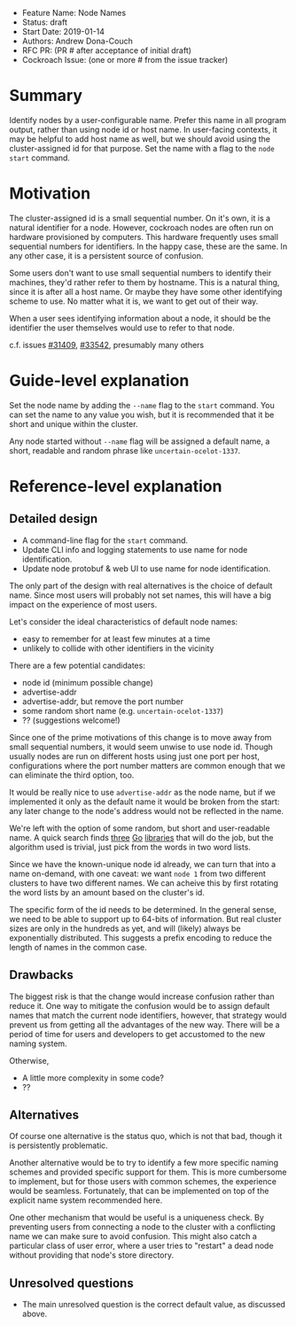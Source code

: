 - Feature Name: Node Names
- Status: draft
- Start Date: 2019-01-14
- Authors: Andrew Dona-Couch
- RFC PR: (PR # after acceptance of initial draft)
- Cockroach Issue: (one or more # from the issue tracker)

# Summary

Identify nodes by a user-configurable name.  Prefer this name in all
program output, rather than using node id or host name.  In user-facing
contexts, it may be helpful to add host name as well, but we should
avoid using the cluster-assigned id for that purpose.  Set the name
with a flag to the `node start` command.

# Motivation

The cluster-assigned id is a small sequential number.  On it's own, it
is a natural identifier for a node.  However, cockroach nodes are often
run on hardware provisioned by computers.  This hardware frequently uses
small sequential numbers for identifiers.  In the happy case, these are
the same.  In any other case, it is a persistent source of confusion.

Some users don't want to use small sequential numbers to identify their
machines, they'd rather refer to them by hostname.  This is a natural
thing, since it is after all a host name.  Or maybe they have some
other identifying scheme to use.  No matter what it is, we want to get
out of their way.

When a user sees identifying information about a node, it should be the
identifier the user themselves would use to refer to that node.

c.f. issues [#31409][31409], [#33542][33542], presumably many others

[31409]: https://github.com/cockroachdb/cockroach/issues/31409
[33542]: https://github.com/cockroachdb/cockroach/issues/33542

# Guide-level explanation

Set the node name by adding the `--name` flag to the `start` command.
You can set the name to any value you wish, but it is recommended that
it be short and unique within the cluster.

Any node started without `--name` flag will be assigned a default name,
a short, readable and random phrase like `uncertain-ocelot-1337`.

# Reference-level explanation

## Detailed design

- A command-line flag for the `start` command.
- Update CLI info and logging statements to use name for node identification.
- Update node protobuf & web UI to use name for node identification.

The only part of the design with real alternatives is the choice of
default name.  Since most users will probably not set names, this will
have a big impact on the experience of most users.

Let's consider the ideal characteristics of default node names:

- easy to remember for at least few minutes at a time
- unlikely to collide with other identifiers in the vicinity

There are a few potential candidates:

- node id (minimum possible change)
- advertise-addr
- advertise-addr, but remove the port number
- some random short name (e.g. `uncertain-ocelot-1337`)
- ?? (suggestions welcome!)

Since one of the prime motivations of this change is to move away from
small sequential numbers, it would seem unwise to use node id.  Though
usually nodes are run on different hosts using just one port per host,
configurations where the port number matters are common enough that we
can eliminate the third option, too.

It would be really nice to use `advertise-addr` as the node name, but if
we implemented it only as the default name it would be broken from the
start: any later change to the node's address would not be reflected in
the name.

We're left with the option of some random, but short and user-readable
name.  A quick search finds [three][0] [Go][1] [libraries][2] that will do
the job, but the algorithm used is trivial, just pick from the words in
two word lists.

Since we have the known-unique node id already, we can turn that into a
name on-demand, with one caveat: we want `node 1` from two different
clusters to have two different names.  We can acheive this by first rotating
the word lists by an amount based on the cluster's id.

The specific form of the id needs to be determined.  In the general sense,
we need to be able to support up to 64-bits of information.  But real
cluster sizes are only in the hundreds as yet, and will (likely) always be
exponentially distributed.  This suggests a prefix encoding to reduce the
length of names in the common case.

[0]: https://github.com/yelinaung/go-haikunator
[1]: https://github.com/gjohnson/haikunator
[2]: https://github.com/taion809/haikunator

## Drawbacks

The biggest risk is that the change would increase confusion rather than 
reduce it.  One way to mitigate the confusion would be to assign default
names that match the current node identifiers, however, that strategy
would prevent us from getting all the advantages of the new way.
There will be a period of time for users and developers to get accustomed
to the new naming system.

Otherwise,
- A little more complexity in some code?
- ??

## Alternatives

Of course one alternative is the status quo, which is not that bad,
though it is persistently problematic.

Another alternative would be to try to identify a few more specific
naming schemes and provided specific support for them.  This is more
cumbersome to implement, but for those users with common schemes, the
experience would be seamless.  Fortunately, that can be implemented
on top of the explicit name system recommended here.

One other mechanism that would be useful is a uniqueness check.  By
preventing users from connecting a node to the cluster with a conflicting
name we can make sure to avoid confusion.  This might also catch a
particular class of user error, where a user tries to "restart" a dead
node without providing that node's store directory.

## Unresolved questions

- The main unresolved question is the correct default value, as
  discussed above.
